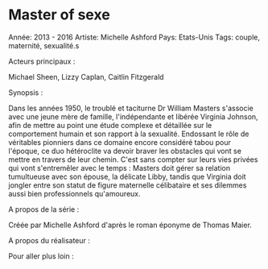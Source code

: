 # Master of sexe

Année: 2013 - 2016
Artiste: Michelle Ashford
Pays: Etats-Unis
Tags: couple, maternité, sexualité.s

Acteurs principaux :

Michael Sheen, Lizzy Caplan, Caitlin Fitzgerald

Synopsis :

Dans les années 1950, le troublé et taciturne Dr William Masters s'associe avec une jeune mère de famille, l'indépendante et libérée Virginia Johnson, afin de mettre au point une étude complexe et détaillée sur le comportement humain et son rapport à la sexualité. Endossant le rôle de véritables pionniers dans ce domaine encore considéré tabou pour l'époque, ce duo hétéroclite va devoir braver les obstacles qui vont se mettre en travers de leur chemin. C'est sans compter sur leurs vies privées qui vont s'entremêler avec le temps : Masters doit gérer sa relation tumultueuse avec son épouse, la délicate Libby, tandis que Virginia doit jongler entre son statut de figure maternelle célibataire et ses dilemmes aussi bien professionnels qu'amoureux.

A propos de la série :

Créée par Michelle Ashford d'après le roman éponyme de Thomas Maier. 

A propos du réalisateur : 

Pour aller plus loin :